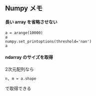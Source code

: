 Numpy メモ
-----------


#### 長い array を省略させない

    a = arange(10000)
    a
    numpy.set_printoptions(threshold='nan')
    a

#### ndarray のサイズを取得

2次元配列なら

    n, m = a.shape
で取得できる

